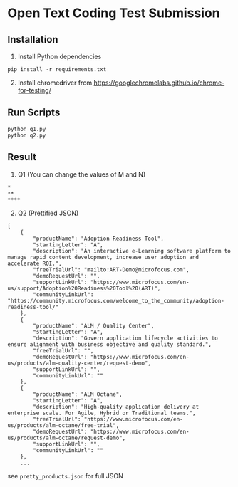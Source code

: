 # Open Text Coding Test Submission

## Installation
1. Install Python dependencies
```
pip install -r requirements.txt
```
2. Install chromedriver from https://googlechromelabs.github.io/chrome-for-testing/

## Run Scripts

```
python q1.py
python q2.py
```

## Result
1. Q1 (You can change the values of M and N)
```
*
**
****
```
2. Q2 (Prettified JSON)
```
[
    {
        "productName": "Adoption Readiness Tool",
        "startingLetter": "A",
        "description": "An interactive e-Learning software platform to manage rapid content development, increase user adoption and accelerate ROI.",
        "freeTrialUrl": "mailto:ART-Demo@microfocus.com",
        "demoRequestUrl": "",
        "supportLinkUrl": "https://www.microfocus.com/en-us/support/Adoption%20Readiness%20Tool%20(ART)",
        "communityLinkUrl": "https://community.microfocus.com/welcome_to_the_community/adoption-readiness-tool/"
    },
    {
        "productName": "ALM / Quality Center",
        "startingLetter": "A",
        "description": "Govern application lifecycle activities to ensure alignment with business objective and quality standard.",
        "freeTrialUrl": "",
        "demoRequestUrl": "https://www.microfocus.com/en-us/products/alm-quality-center/request-demo",
        "supportLinkUrl": "",
        "communityLinkUrl": ""
    },
    {
        "productName": "ALM Octane",
        "startingLetter": "A",
        "description": "High-quality application delivery at enterprise scale. For Agile, Hybrid or Traditional teams.",
        "freeTrialUrl": "https://www.microfocus.com/en-us/products/alm-octane/free-trial",
        "demoRequestUrl": "https://www.microfocus.com/en-us/products/alm-octane/request-demo",
        "supportLinkUrl": "",
        "communityLinkUrl": ""
    },
    ...
```
see `pretty_products.json` for full JSON